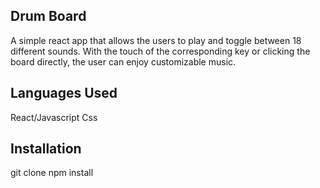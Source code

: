 ## Drum Board
A simple react app that allows the users to play and toggle between  18 different sounds.
With the touch of the corresponding key or clicking the board directly, the user can enjoy customizable music.



## Languages Used
React/Javascript
Css



## Installation
git clone
npm install 
